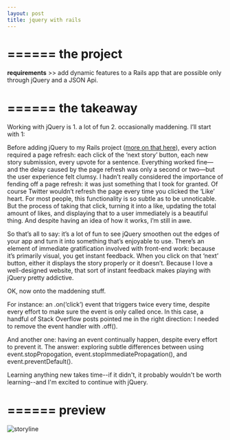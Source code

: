 ```yaml
---
layout: post
title: jquery with rails
---
```


======
**the project**
======

**requirements** >> add dynamic features to a Rails app that are possible only through jQuery and a JSON Api.

======
**the takeaway**
======

Working with jQuery is 1. a lot of fun 2. occasionally maddening. I’ll start with 1:

Before adding jQuery to my Rails project (<a href="https://bennorris.github.io/blog/2016/11/06/rails">more on that here</a>), every action required a page refresh: each click of the ‘next story’ button, each new story submission, every upvote for a sentence. Everything worked fine—and the delay caused by the page refresh was only a second or two—but the user experience felt clumsy. I hadn’t really considered the importance of fending off a page refresh: it was just something that I took for granted. Of course Twitter wouldn’t refresh the page every time you clicked the ‘Like’ heart. For most people, this functionality is so subtle as to be unnoticable. But the process of taking that click, turning it into a like, updating the total amount of likes, and displaying that to a user immediately is a beautiful thing. And despite having an idea of how it works, I’m still in awe.

So that’s all to say: it’s a lot of fun to see jQuery smoothen out the edges of your app and turn it into something that’s enjoyable to use. There’s an element of immediate gratification involved with front-end work: because it’s primarily visual, you get instant feedback. When you click on that ‘next’ button, either it displays the story properly or it doesn’t. Because I love a well-designed website, that sort of instant feedback makes playing with jQuery pretty addictive.

OK, now onto the maddening stuff.

For instance: an .on(‘click’) event that triggers twice every time, despite every effort to make sure the event is only called once. In this case, a handful of Stack Overflow posts pointed me in the right direction: I needed to remove the event handler with  .off().

And another one: having an event continually happen, despite every effort to prevent it. The answer: exploring subtle differences between using event.stopPropogation, event.stopImmediatePropagation(), and event.preventDefault().

Learning anything new takes time--if it didn't, it probably wouldn't be worth learning--and I'm excited to continue with jQuery.  

======
**preview**
======

<img src="https://bennorris.github.io/blog/assets/storyline-jquery.gif" alt="storyline"/>
